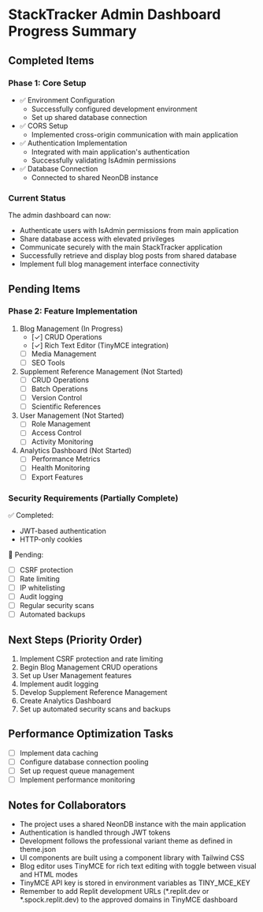 
# StackTracker Admin Dashboard Progress Summary

## Completed Items

### Phase 1: Core Setup
- ✅ Environment Configuration
  - Successfully configured development environment
  - Set up shared database connection
- ✅ CORS Setup
  - Implemented cross-origin communication with main application
- ✅ Authentication Implementation
  - Integrated with main application's authentication
  - Successfully validating IsAdmin permissions
- ✅ Database Connection
  - Connected to shared NeonDB instance

### Current Status
The admin dashboard can now:
- Authenticate users with IsAdmin permissions from main application
- Share database access with elevated privileges
- Communicate securely with the main StackTracker application
- Successfully retrieve and display blog posts from shared database
- Implement full blog management interface connectivity

## Pending Items

### Phase 2: Feature Implementation
1. Blog Management (In Progress)
   - [✓] CRUD Operations
   - [✓] Rich Text Editor (TinyMCE integration)
   - [ ] Media Management
   - [ ] SEO Tools

2. Supplement Reference Management (Not Started)
   - [ ] CRUD Operations
   - [ ] Batch Operations
   - [ ] Version Control
   - [ ] Scientific References

3. User Management (Not Started)
   - [ ] Role Management
   - [ ] Access Control
   - [ ] Activity Monitoring

4. Analytics Dashboard (Not Started)
   - [ ] Performance Metrics
   - [ ] Health Monitoring
   - [ ] Export Features

### Security Requirements (Partially Complete)
✅ Completed:
- JWT-based authentication
- HTTP-only cookies

🔄 Pending:
- [ ] CSRF protection
- [ ] Rate limiting
- [ ] IP whitelisting
- [ ] Audit logging
- [ ] Regular security scans
- [ ] Automated backups

## Next Steps (Priority Order)
1. Implement CSRF protection and rate limiting
2. Begin Blog Management CRUD operations
3. Set up User Management features
4. Implement audit logging
5. Develop Supplement Reference Management
6. Create Analytics Dashboard
7. Set up automated security scans and backups

## Performance Optimization Tasks
- [ ] Implement data caching
- [ ] Configure database connection pooling
- [ ] Set up request queue management
- [ ] Implement performance monitoring

## Notes for Collaborators
- The project uses a shared NeonDB instance with the main application
- Authentication is handled through JWT tokens
- Development follows the professional variant theme as defined in theme.json
- UI components are built using a component library with Tailwind CSS
- Blog editor uses TinyMCE for rich text editing with toggle between visual and HTML modes
- TinyMCE API key is stored in environment variables as TINY_MCE_KEY
- Remember to add Replit development URLs (*.replit.dev or *.spock.replit.dev) to the approved domains in TinyMCE dashboard
